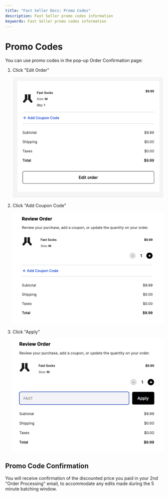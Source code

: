 ```yaml
---
title: "Fast Seller Docs: Promo Codes"
description: Fast Seller promo codes information
keywords: Fast Seller promo codes information
---
```


# Promo Codes

You can use promo codes in the pop-up Order Confirmation page:

1. Click "Edit Order"

   <img alt="order confirmation page" src="./images/promo1.png"/>

2. Click "Add Coupon Code"

   <img alt="order confirmation page Add Coupon Code button" src="./images/promo2.png"/>

3. Click "Apply"

   <img alt="order confirmation page coupon code form" src="./images/promo3.png"/>

## Promo Code Confirmation

You will receive confirmation of the discounted price you paid in your 2nd "Order Processing" email, to accommodate any edits made during the 5 minute batching window.
